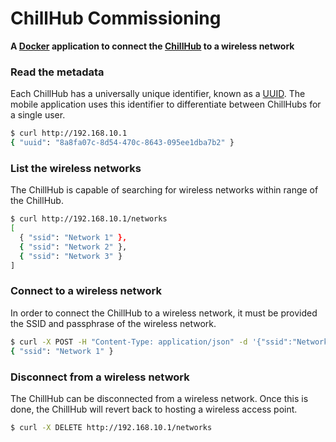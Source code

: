 # ChillHub Commissioning
**A [Docker](https://www.docker.com) application to connect the  [ChillHub](https://firstbuild.com/bpwagner/chillhub) to a wireless network**

### Read the metadata
Each ChillHub has a universally unique identifier, known as a [UUID](http://en.wikipedia.org/wiki/Universally_unique_identifier). The mobile application uses this identifier to differentiate between ChillHubs for a single user.

``` bash
$ curl http://192.168.10.1
{ "uuid": "8a8fa07c-8d54-470c-8643-095ee1dba7b2" }
```

### List the wireless networks
The ChillHub is capable of searching for wireless networks within range of the ChillHub.

``` bash
$ curl http://192.168.10.1/networks
[
  { "ssid": "Network 1" },
  { "ssid": "Network 2" },
  { "ssid": "Network 3" }
]
```

### Connect to a wireless network
In order to connect the ChillHub to a wireless network, it must be provided the SSID and passphrase of the wireless network.

``` bash
$ curl -X POST -H "Content-Type: application/json" -d '{"ssid":"Network 1", "passphrase": "password"}' http://192.168.10.1/networks
{ "ssid": "Network 1" }
```

### Disconnect from a wireless network
The ChillHub can be disconnected from a wireless network. Once this is done, the ChillHub will revert back to hosting a wireless access point.

``` bash
$ curl -X DELETE http://192.168.10.1/networks
```

